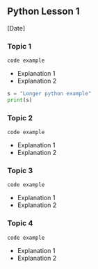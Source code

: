 ## Python Lesson 1
[Date]

### Topic 1
`code example`
* Explanation 1
* Explanation 2
```python
s = "Longer python example"
print(s)
```

### Topic 2
`code example`
* Explanation 1
* Explanation 2

### Topic 3
`code example`
* Explanation 1
* Explanation 2

### Topic 4
`code example`
* Explanation 1
* Explanation 2